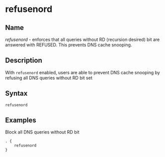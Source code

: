 # refusenord

## Name

*refusenord* - enforces that all queries without RD (recursion desired) bit are answered with REFUSED. This prevents DNS cache snooping.

## Description

With `refusenord` enabled, users are able to prevent DNS cache snooping by refusing all DNS queries without RD bit set

## Syntax

```
refusenord
```

## Examples

Block all DNS queries without RD bit

~~~ corefile
. {
    refusenord
}
~~~
